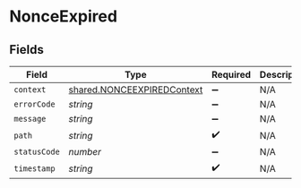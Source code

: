 # NonceExpired


## Fields

| Field                                                                           | Type                                                                            | Required                                                                        | Description                                                                     |
| ------------------------------------------------------------------------------- | ------------------------------------------------------------------------------- | ------------------------------------------------------------------------------- | ------------------------------------------------------------------------------- |
| `context`                                                                       | [shared.NONCEEXPIREDContext](../../../sdk/models/shared/nonceexpiredcontext.md) | :heavy_minus_sign:                                                              | N/A                                                                             |
| `errorCode`                                                                     | *string*                                                                        | :heavy_minus_sign:                                                              | N/A                                                                             |
| `message`                                                                       | *string*                                                                        | :heavy_minus_sign:                                                              | N/A                                                                             |
| `path`                                                                          | *string*                                                                        | :heavy_check_mark:                                                              | N/A                                                                             |
| `statusCode`                                                                    | *number*                                                                        | :heavy_minus_sign:                                                              | N/A                                                                             |
| `timestamp`                                                                     | *string*                                                                        | :heavy_check_mark:                                                              | N/A                                                                             |